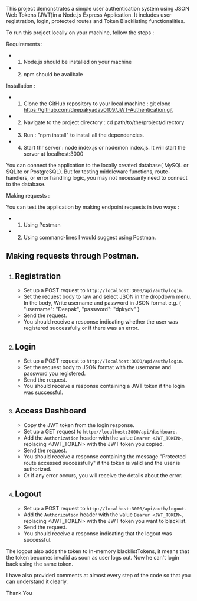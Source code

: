 This project demonstrates a simple user authentication system using JSON Web Tokens (JWT)in a Node.js Express Application. It includes user registration, login, protected routes and Token Blacklisting functionalities.

To run this project locally on your machine, follow the steps : 

Requirements :
- 1. Node.js should be installed on your machine
- 2. npm should be availbale
 
Installation : 
- 1. Clone the GitHub repository to your local machine : git clone https://github.com/deepakyadav0109/JWT-Authentication.git

- 2. Navigate to the project directory : cd path/to/the/project/directory
- 3. Run : "npm install" to install all the dependencies.
- 4. Start thr server : node index.js or nodemon index.js. It will start the server at localhost:3000
 
You can connect the application to the locally created database( MySQL or SQLite or PostgreSQL). But for testing middleware functions, route-handlers, or error handling logic, you may not necessarily need to connect to the database.

Making requests : 

You can test the application by making endpoint requests in two ways : 
- 1. Using Postman
- 2. Using command-lines
I would suggest using Postman.

Making requests through Postman.
-
1. Registration
   -
   - Set up a POST request to `http://localhost:3000/api/auth/login`.
   - Set the request body to raw and select JSON in the dropdown menu. In the body, Write username and password in JSON format e.g.
   {
    "username": "Deepak",
    "password": "dpkydv"
}
   - Send the request.
   - You should receive a response indicating whether the user was registered successfully or if there was an error.
  
2. Login
   -
   - Set up a POST request to `http://localhost:3000/api/auth/login`.
   - Set the request body to JSON format with the username and password you registered.
   - Send the request.
   -  You should receive a response containing a JWT token if the login was successful.
  
3. Access Dashboard
   -
   - Copy the JWT token from the login response.
   - Set up a GET request to `http://localhost:3000/api/dashboard`.
   - Add the `Authorization` header with the value `Bearer <JWT_TOKEN>`, replacing <JWT_TOKEN> with the JWT token you copied.
   - Send the request.
   - You should receive a response containing the message "Protected route accessed successfully" if the token is valid and the user is authorized.
   - Or if any error occurs, you will receive the details about the error.
  
4. Logout
   -
   - Set up a POST request to `http://localhost:3000/api/auth/logout`.
   - Add the `Authorization` header with the value `Bearer <JWT_TOKEN>`, replacing <JWT_TOKEN> with the JWT token you want to blacklist.
   - Send the request.
   - You should receive a response indicating that the logout was successful.
  

The logout also adds the token to In-memory blacklistTokens, it means that the token becomes invalid as soon as user logs out. Now he can't login back using the same token.

I have also provided comments at almost every step of the code so that you can understand it clearly.

Thank You
